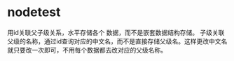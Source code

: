# nodetest



用id关联父子级关系，水平存储各个 数据，而不是嵌套数据结构存储。
子级关联父级的名称，通过id查询对应的中文名，而不是直接存储父级名。这样更改中文名就只要改一次即可，不用每个数据都去改对应的父级名称。
